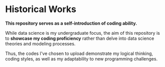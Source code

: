 # Historical Works
**This repository serves as a self-introduction of coding ability.**

While data science is my undergraduate focus, the aim of this repository is to **showcase my coding proficiency** rather than delve into data science theories and modeling processes. 
  
Thus, the codes I've chosen to upload demonstrate my logical thinking, coding styles, as well as my adaptability to new programming challenges.
